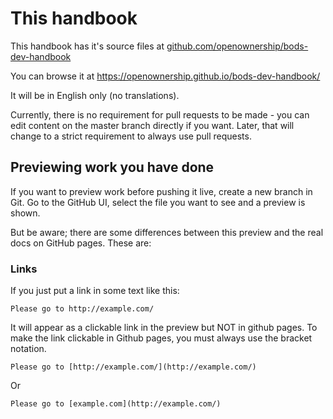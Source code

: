 # This handbook

This handbook has it's source files at [github.com/openownership/bods-dev-handbook](https://github.com/openownership/bods-dev-handbook)

You can browse it at <https://openownership.github.io/bods-dev-handbook/>

It will be in English only (no translations).

Currently, there is no requirement for pull requests to be made - you can edit content on the master branch directly if you want.
Later, that will change to a strict requirement to always use pull requests.

## Previewing work you have done

If you want to preview work before pushing it live, create a new branch in Git. Go to the GitHub UI, select the file you want to see and a preview is shown.

But be aware; there are some differences between this preview and the real docs on GitHub pages. These are:

### Links

If you just put a link in some text like this:

    Please go to http://example.com/

It will appear as a clickable link in the preview but NOT in github pages. To make the link clickable in Github pages, you must always use the bracket notation.

    Please go to [http://example.com/](http://example.com/)

Or

    Please go to [example.com](http://example.com/)




